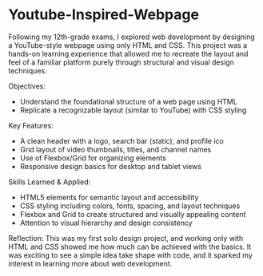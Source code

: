 # Youtube-Inspired-Webpage
Following my 12th-grade exams, I explored web development by designing a YouTube-style webpage using only HTML and CSS. This project was a hands-on learning experience that allowed me to recreate the layout and feel of a familiar platform purely through structural and visual design techniques.

Objectives:
- Understand the foundational structure of a web page using HTML
- Replicate a recognizable layout (similar to YouTube) with CSS styling
  
Key Features:
- A clean header with a logo, search bar (static), and profile ico
- Grid layout of video thumbnails, titles, and channel names
- Use of Flexbox/Grid for organizing elements
- Responsive design basics for desktop and tablet views
  
Skills Learned & Applied:
- HTML5 elements for semantic layout and accessibility
- CSS styling including colors, fonts, spacing, and layout techniques
- Flexbox and Grid to create structured and visually appealing content
- Attention to visual hierarchy and design consistency
  
Reflection:
This was my first solo design project, and working only with HTML and CSS showed me how much can be achieved with the basics. It was exciting to see a simple idea take shape with code, and it sparked my interest in learning more about web development.

